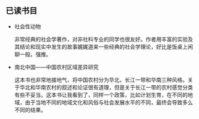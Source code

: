 ## 已读书目

* 社会性动物

  非常经典的社会学著作，对非社科专业的同学也很友好。作者用丰富的实验及其结论和现实中发生的故事娓娓道来一些经典的社会学理论，好比是饭桌上闲聊一般。强推。

* 南北中国——中国农村区域差异研究

  这本书也非常地接地气，将中国农村分为华北，长江一带和华南三种风格。关于华北和华南农村的叙述和论证很有道理，但是关于长江一带的农村感觉分类有些不妥当。这本书让我看到了，同样一个政策，比如计划生育，在不同的地域，由于当地不同的地域文化和风俗与社会发展水平的不同，最终会导致多么不同的结果。